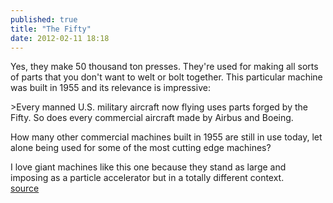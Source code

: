 ```yaml
---
published: true
title: "The Fifty"
date: 2012-02-11 18:18
---
```

Yes, they make 50 thousand ton presses. They&apos;re used for making all sorts of parts that you don&apos;t want to welt or bolt together. This particular machine was built in 1955 and its relevance is impressive:

&gt;Every manned U.S. military aircraft now flying uses parts forged by the Fifty. So does every commercial aircraft made by Airbus and Boeing.

How many other commercial machines built in 1955 are still in use today, let alone being used for some of the most cutting edge machines?

I love giant machines like this one because they stand as large and imposing as a particle accelerator but in a totally different context.
<br /><a href="http://www.theatlantic.com/magazine/archive/2012/03/iron-giant/8886/">source</a>
